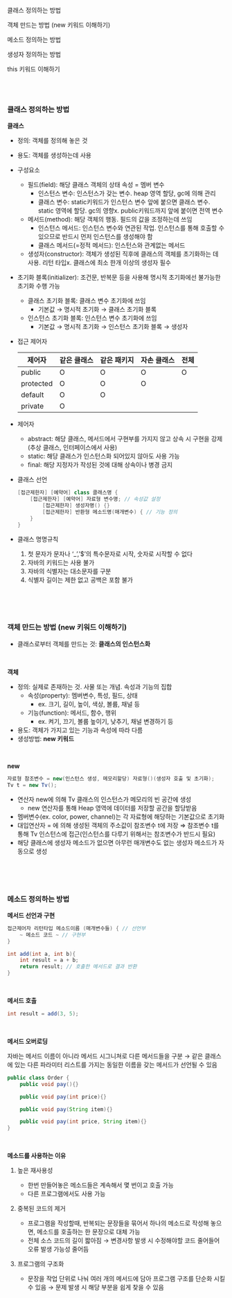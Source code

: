클래스 정의하는 방법

객체 만드는 방법 (new 키워드 이해하기)

메소드 정의하는 방법

생성자 정의하는 방법

this 키워드 이해하기

<br><br>

### 클래스 정의하는 방법

**클래스**

- 정의: 객체를 정의해 놓은 것
- 용도: 객체를 생성하는데 사용
- 구성요소
    - 필드(field): 해당 클래스 객체의 상태 속성 = 멤버 변수
        - 인스턴스 변수: 인스턴스가 갖는 변수. heap 영역 할당, gc에 의해 관리
        - 클래스 변수: static키워드가 인스턴스 변수 앞에 붙으면 클래스 변수. static 영역에 할당. gc의 영향x. public키워드까지 앞에 붙이면 전역 변수
    - 메서드(method): 해당 객체의 행동. 필드의 값을 조정하는데 쓰임
        - 인스턴스 메서드: 인스턴스 변수와 연관된 작업. 인스턴스를 통해 호출할 수 있으므로 반드시 먼저 인스턴스를 생성해야 함
        - 클래스 메서드(=정적 메서드): 인스턴스와 관계없는 메서드
    - 생성자(constructor): 객체가 생성된 직후에 클래스의 객체를 초기화하는 데 사용. 리턴 타입x. 클래스에 최소 한개 이상의 생성자 필수

- 초기화 블록(initializer): 조건문, 반복문 등을 사용해 명시적 초기화에선 불가능한 초기화 수행 가능
    - 클래스 초기화 블록: 클래스 변수 초기화에 쓰임
        - 기본값 → 명시적 초기화 → 클래스 초기화 블록
    - 인스턴스 초기화 블록: 인스턴스 변수 초기화에 쓰임
        - 기본값 → 명시적 초기화 → 인스턴스 초기화 블록 → 생성자

- 접근 제어자
    
    
    | 제어자 | 같은 클래스 | 같은 패키지 | 자손 클래스 | 전체 |
    | --- | --- | --- | --- | --- |
    | public | O | O | O | O |
    | protected | O | O | O |  |
    | default | O | O |  |  |
    | private | O |  |  |  |
    
- 제어자
    - abstract: 해당 클래스, 메서드에서 구현부를 가지지 않고 상속 시 구현을 강제(추상 클래스, 인터페이스에서 사용)
    - static: 해당 클래스가 인스턴스화 되어있지 않아도 사용 가능
    - final: 해당 지정자가 작성된 것에 대해 상속이나 병경 금지

- 클래스 선언
    
    ```java
    [접근제한자] [예약어] class 클래스명 {
        [접근제한자] [예약어] 자료형 변수명; // 속성값 설정
            [접근제한자] 생성자명() {}
            [접근제한자] 반환형 메소드명(매개변수) { // 기능 정의
        }
    }
    ```
    

- 클래스 명명규칙
    1. 첫 문자가 문자나 ‘_’,’$’의 특수문자로 시작, 숫자로 시작할 수 없다
    2. 자바의 키워드는 사용 불가
    3. 자바의 식별자는 대소문자를 구분
    4. 식별자 길이는 제한 없고 공백은 포함 불가


<br><br><br>



### 객체 만드는 방법 (new 키워드 이해하기)

- 클래스로부터 객체를 만드는 것: **클래스의 인스턴스화**

<br>


**객체**

- 정의: 실제로 존재하는 것. 사물 또는 개념. 속성과 기능의 집합
    - 속성(property): 멤버변수, 특성, 필드, 상태
        - ex. 크기, 길이, 높이, 색상, 볼륨, 채널 등
    - 기능(function): 메서드, 함수, 행위
        - ex. 켜기, 끄기, 볼륨 높이기, 낮추기, 채널 변경하기 등
- 용도: 객체가 가지고 있는 기능과 속성에 따라 다름
- 생성방법: **new 키워드**

<br>


**new**

```java
자료형 참조변수 = new(인스턴스 생성, 메모리할당) 자료형()(생성자 호출 및 초기화);
Tv t = new Tv();
```

- 연산자 new에 의해 Tv 클래스의 인스턴스가 메모리의 빈 공간에 생성
    - new 연산자를 통해 Heap 영역에 데이터를 저장할 공간을 할당받음
- 멤버변수(ex. color, power, channel)는 각 자료형에 해당하는 기본값으로 초기화
- 대입연산자 = 에 의해 생성된 객체의 주소값이 참조변수 t에 저장 ⇒ 참조변수 t를 통해 Tv 인스턴스에 접근(인스턴스를 다루기 위해서는 참조변수가 반드시 필요)
- 해당 클래스에 생성자 메소드가 없으면 아무런 매개변수도 없는 생성자 메소드가 자동으로 생성


<br><br><br>


### 메소드 정의하는 방법

**메서드 선언과 구현**

```java
접근제어자 리턴타입 메소드이름 (매개변수들) { // 선언부
	~ 메소드 코드 ~ // 구현부
} 

int add(int a, int b){
	int result = a + b;
	return result; // 호출한 메서드로 결과 반환
}
```

<br>

**메서드 호출**

```java
int result = add(3, 5);
```

<br>

**메서드 오버로딩**

자바는 메서드 이름이 아니라 메서드 시그니쳐로 다른 메서드들을 구분 → 같은 클래스에 있는 다른 파라미터 리스트를 가지는 동일한 이름을 갖는 메서드가 선언될 수 있음

```java
public class Order {
	public void pay(){}

	public void pay(int price){}

	public void pay(String item){}

	public void pay(int price, String item){}
}
```

<br>

**메소드를 사용하는 이유**

1. 높은 재사용성

    - 한번 만들어놓은 메소드들은 계속해서 몇 번이고 호출 가능
    - 다른 프로그램에서도 사용 가능

2. 중복된 코드의 제거

    - 프로그램을 작성할때, 반복되는 문장들을 묶어서 하나의 메소드로 작성해 놓으면, 메소드를 호출하는 한 문장으로 대체 가능
    - 전체 소스 코드의 길이 짧아짐 → 변경사항 발생 시 수정해야할 코드 줄어들어 오류 발생 가능성 줄어듬

3. 프로그램의 구조화

    - 문장을 작업 단위로 나눠 여러 개의 메서드에 담아 프로그램 구조를 단순화 시킬 수 있음 → 문제 발생 시 해당 부분을 쉽게 찾을 수 있음
